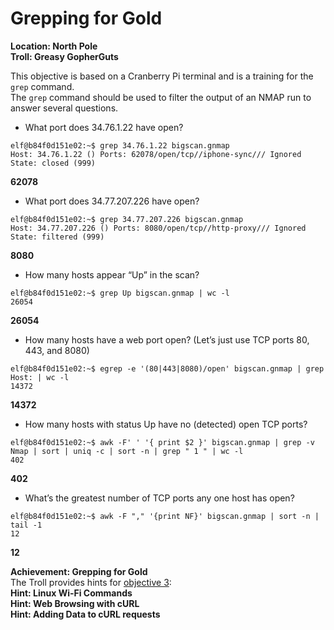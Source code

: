 <h1 id="grepping-for-gold">Grepping for Gold</h1>
<p><strong>Location: North Pole</strong><br>
<strong>Troll: Greasy GopherGuts</strong></p>
<p>This objective is based on a Cranberry Pi terminal and is a training for the <code>grep</code> command.<br>
The <code>grep</code> command should be used to filter the output of an NMAP run to answer several questions.</p>
<ul>
<li>What port does 34.76.1.22 have open?</li>
</ul>
<pre><code>elf@b84f0d151e02:~$ grep 34.76.1.22 bigscan.gnmap
Host: 34.76.1.22 () Ports: 62078/open/tcp//iphone-sync/// Ignored State: closed (999)
</code></pre>
<p><strong>62078</strong></p>
<ul>
<li>What port does 34.77.207.226 have open?</li>
</ul>
<pre><code>elf@b84f0d151e02:~$ grep 34.77.207.226 bigscan.gnmap
Host: 34.77.207.226 () Ports: 8080/open/tcp//http-proxy/// Ignored State: filtered (999)
</code></pre>
<p><strong>8080</strong></p>
<ul>
<li>How many hosts appear “Up” in the scan?</li>
</ul>
<pre><code>elf@b84f0d151e02:~$ grep Up bigscan.gnmap | wc -l
26054
</code></pre>
<p><strong>26054</strong></p>
<ul>
<li>How many hosts have a web port open? (Let’s just use TCP ports 80, 443, and 8080)</li>
</ul>
<pre><code>elf@b84f0d151e02:~$ egrep -e '(80|443|8080)/open' bigscan.gnmap | grep Host: | wc -l
14372
</code></pre>
<p><strong>14372</strong></p>
<ul>
<li>How many hosts with status Up have no (detected) open TCP ports?</li>
</ul>
<pre><code>elf@b84f0d151e02:~$ awk -F' ' '{ print $2 }' bigscan.gnmap | grep -v Nmap | sort | uniq -c | sort -n | grep " 1 " | wc -l
402
</code></pre>
<p><strong>402</strong></p>
<ul>
<li>What’s the greatest number of TCP ports any one host has open?</li>
</ul>
<pre><code>elf@b84f0d151e02:~$ awk -F "," '{print NF}' bigscan.gnmap | sort -n | tail -1
12
</code></pre>
<p><strong>12</strong></p>
<p><strong>Achievement: Grepping for Gold</strong><br>
The Troll provides hints for <a href="https://github.com/joergschwarzwaelder/hhc2021/tree/master/Objective-3">objective 3</a>:<br>
<strong>Hint: Linux Wi-Fi Commands</strong><br>
<strong>Hint: Web Browsing with cURL</strong><br>
<strong>Hint: Adding Data to cURL requests</strong></p>

